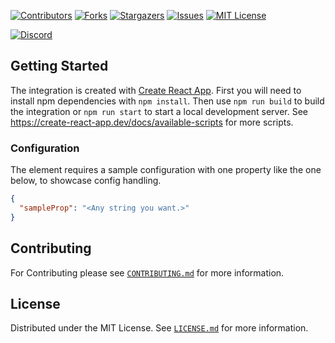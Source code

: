 [![Contributors][contributors-shield]][contributors-url]
[![Forks][forks-shield]][forks-url]
[![Stargazers][stars-shield]][stars-url]
[![Issues][issues-shield]][issues-url]
[![MIT License][license-shield]][license-url]

[![Discord][discord-shield]][discord-url]


## Getting Started

The integration is created with [Create React App](https://create-react-app.dev/). 
First you will need to install npm dependencies with `npm install`. 
Then use `npm run build` to build the integration or `npm run start` to start a local development server. 
See https://create-react-app.dev/docs/available-scripts for more scripts.

### Configuration

The element requires a sample configuration with one property like the one below, to showcase config handling.
```json
{
  "sampleProp": "<Any string you want.>"
}
```

## Contributing

For Contributing please see  [`CONTRIBUTING.md`](CONTRIBUTING.md) for more information.

## License

Distributed under the MIT License. See [`LICENSE.md`](./LICENSE.md) for more information.


[contributors-shield]: https://img.shields.io/github/contributors/kontent-ai/integration-template-react.svg?style=for-the-badge
[contributors-url]: https://github.com/kontent-ai/integration-template-react/graphs/contributors
[forks-shield]: https://img.shields.io/github/forks/kontent-ai/integration-template-react.svg?style=for-the-badge
[forks-url]: https://github.com/kontent-ai/integration-template-react/network/members
[stars-shield]: https://img.shields.io/github/stars/kontent-ai/integration-template-react.svg?style=for-the-badge
[stars-url]: https://github.com/kontent-ai/integration-template-react/stargazers
[issues-shield]: https://img.shields.io/github/issues/kontent-ai/integration-template-react.svg?style=for-the-badge
[issues-url]:https://github.com/kontent-ai/integration-template-react/issues
[license-shield]: https://img.shields.io/github/license/kontent-ai/integration-template-react.svg?style=for-the-badge
[license-url]:https://github.com/kontent-ai/integration-template-react/blob/master/LICENSE.md
[discord-shield]: https://img.shields.io/discord/821885171984891914?color=%237289DA&label=Kontent.ai%20Discord&logo=discord&style=for-the-badge
[discord-url]: https://discord.com/invite/SKCxwPtevJ
